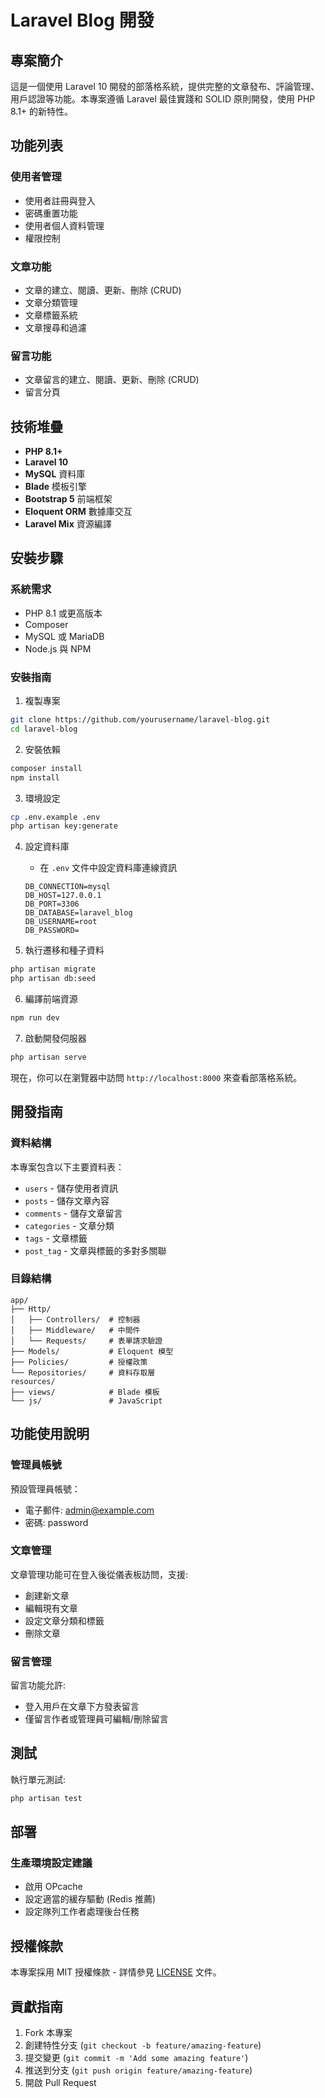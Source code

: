 # Laravel Blog 開發

## 專案簡介

這是一個使用 Laravel 10 開發的部落格系統，提供完整的文章發布、評論管理、用戶認證等功能。本專案遵循 Laravel 最佳實踐和 SOLID 原則開發，使用 PHP 8.1+ 的新特性。

## 功能列表

### 使用者管理
- 使用者註冊與登入
- 密碼重置功能
- 使用者個人資料管理
- 權限控制

### 文章功能
- 文章的建立、閱讀、更新、刪除 (CRUD)
- 文章分類管理
- 文章標籤系統
- 文章搜尋和過濾

### 留言功能
- 文章留言的建立、閱讀、更新、刪除 (CRUD)
- 留言分頁

## 技術堆疊

- **PHP 8.1+**
- **Laravel 10**
- **MySQL** 資料庫
- **Blade** 模板引擎
- **Bootstrap 5** 前端框架
- **Eloquent ORM** 數據庫交互
- **Laravel Mix** 資源編譯

## 安裝步驟

### 系統需求
- PHP 8.1 或更高版本
- Composer
- MySQL 或 MariaDB
- Node.js 與 NPM

### 安裝指南

1. 複製專案
```bash
git clone https://github.com/yourusername/laravel-blog.git
cd laravel-blog
```

2. 安裝依賴
```bash
composer install
npm install
```

3. 環境設定
```bash
cp .env.example .env
php artisan key:generate
```

4. 設定資料庫
   - 在 `.env` 文件中設定資料庫連線資訊
   ```
   DB_CONNECTION=mysql
   DB_HOST=127.0.0.1
   DB_PORT=3306
   DB_DATABASE=laravel_blog
   DB_USERNAME=root
   DB_PASSWORD=
   ```

5. 執行遷移和種子資料
```bash
php artisan migrate
php artisan db:seed
```

6. 編譯前端資源
```bash
npm run dev
```

7. 啟動開發伺服器
```bash
php artisan serve
```

現在，你可以在瀏覽器中訪問 `http://localhost:8000` 來查看部落格系統。

## 開發指南

### 資料結構

本專案包含以下主要資料表：
- `users` - 儲存使用者資訊
- `posts` - 儲存文章內容
- `comments` - 儲存文章留言
- `categories` - 文章分類
- `tags` - 文章標籤
- `post_tag` - 文章與標籤的多對多關聯

### 目錄結構

```
app/
├── Http/
│   ├── Controllers/  # 控制器
│   ├── Middleware/   # 中間件
│   └── Requests/     # 表單請求驗證
├── Models/           # Eloquent 模型
├── Policies/         # 授權政策
└── Repositories/     # 資料存取層
resources/
├── views/            # Blade 模板
└── js/               # JavaScript
```

## 功能使用說明

### 管理員帳號

預設管理員帳號：
- 電子郵件: admin@example.com
- 密碼: password

### 文章管理

文章管理功能可在登入後從儀表板訪問，支援:
- 創建新文章
- 編輯現有文章
- 設定文章分類和標籤
- 刪除文章

### 留言管理

留言功能允許:
- 登入用戶在文章下方發表留言
- 僅留言作者或管理員可編輯/刪除留言

## 測試

執行單元測試:
```bash
php artisan test
```

## 部署

### 生產環境設定建議
- 啟用 OPcache
- 設定適當的緩存驅動 (Redis 推薦)
- 設定隊列工作者處理後台任務

## 授權條款

本專案採用 MIT 授權條款 - 詳情參見 [LICENSE](LICENSE) 文件。

## 貢獻指南

1. Fork 本專案
2. 創建特性分支 (`git checkout -b feature/amazing-feature`)
3. 提交變更 (`git commit -m 'Add some amazing feature'`)
4. 推送到分支 (`git push origin feature/amazing-feature`)
5. 開啟 Pull Request 